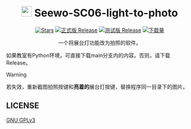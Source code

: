<div align="center">

# <image src="icon.png" height="28"/> Seewo-SC06-light-to-photo

[![Stars](https://img.shields.io/github/stars/Mike-Luo-Leap/Seewo-SC06-light-to-photo?label=Stars)](https://github.com/Mike-Luo-Leap/Seewo-SC06-light-to-photo)
[![正式版 Release](https://img.shields.io/github/v/release/Mike-Luo-Leap/Seewo-SC06-light-to-photo?color=%233fb950&label=正式版)](https://github.com/Mike-Luo-Leap/Seewo-SC06-light-to-photo/releases/latest)
[![测试版 Release](https://img.shields.io/github/v/release/Mike-Luo-Leap/Seewo-SC06-light-to-photo?include_prereleases&label=测试版)](https://github.com/Mike-Luo-Leap/Seewo-SC06-light-to-photo/releases/)
[![下载量](https://img.shields.io/github/downloads/Mike-Luo-Leap/Seewo-SC06-light-to-photo/total?style=social&label=下载量&logo=github)](https://github.com/Mike-Luo-Leap/Seewo-SC06-light-to-photo/releases/latest)

一个将展台灯功能改为拍照的软件。

</div>

如果教室有Python环境，可直接下载main分支内的内容。否则，请下载Release。

> [!WARNING]
>
> 若失效，重新截图拍照按键和**亮着的**展台灯按键，替换程序同一目录下的图片。


## LICENSE
[GNU GPLv3](LICENSE)
